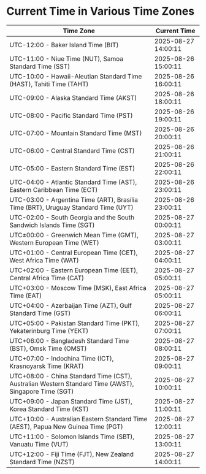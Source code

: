# Current Time in Various Time Zones

| Time Zone | Current Time |
|-----------|--------------|
| UTC-12:00 - Baker Island Time (BIT) | 2025-08-27 14:00:11 |
| UTC-11:00 - Niue Time (NUT), Samoa Standard Time (SST) | 2025-08-26 15:00:11 |
| UTC-10:00 - Hawaii-Aleutian Standard Time (HAST), Tahiti Time (TAHT) | 2025-08-26 16:00:11 |
| UTC-09:00 - Alaska Standard Time (AKST) | 2025-08-26 18:00:11 |
| UTC-08:00 - Pacific Standard Time (PST) | 2025-08-26 19:00:11 |
| UTC-07:00 - Mountain Standard Time (MST) | 2025-08-26 20:00:11 |
| UTC-06:00 - Central Standard Time (CST) | 2025-08-26 21:00:11 |
| UTC-05:00 - Eastern Standard Time (EST) | 2025-08-26 22:00:11 |
| UTC-04:00 - Atlantic Standard Time (AST), Eastern Caribbean Time (ECT) | 2025-08-26 23:00:11 |
| UTC-03:00 - Argentina Time (ART), Brasília Time (BRT), Uruguay Standard Time (UYT) | 2025-08-26 23:00:11 |
| UTC-02:00 - South Georgia and the South Sandwich Islands Time (SGT) | 2025-08-27 00:00:11 |
| UTC±00:00 - Greenwich Mean Time (GMT), Western European Time (WET) | 2025-08-27 03:00:11 |
| UTC+01:00 - Central European Time (CET), West Africa Time (WAT) | 2025-08-27 04:00:11 |
| UTC+02:00 - Eastern European Time (EET), Central Africa Time (CAT) | 2025-08-27 05:00:11 |
| UTC+03:00 - Moscow Time (MSK), East Africa Time (EAT) | 2025-08-27 05:00:11 |
| UTC+04:00 - Azerbaijan Time (AZT), Gulf Standard Time (GST) | 2025-08-27 06:00:11 |
| UTC+05:00 - Pakistan Standard Time (PKT), Yekaterinburg Time (YEKT) | 2025-08-27 07:00:11 |
| UTC+06:00 - Bangladesh Standard Time (BST), Omsk Time (OMST) | 2025-08-27 08:00:11 |
| UTC+07:00 - Indochina Time (ICT), Krasnoyarsk Time (KRAT) | 2025-08-27 09:00:11 |
| UTC+08:00 - China Standard Time (CST), Australian Western Standard Time (AWST), Singapore Time (SGT) | 2025-08-27 10:00:11 |
| UTC+09:00 - Japan Standard Time (JST), Korea Standard Time (KST) | 2025-08-27 11:00:11 |
| UTC+10:00 - Australian Eastern Standard Time (AEST), Papua New Guinea Time (PGT) | 2025-08-27 12:00:11 |
| UTC+11:00 - Solomon Islands Time (SBT), Vanuatu Time (VUT) | 2025-08-27 13:00:11 |
| UTC+12:00 - Fiji Time (FJT), New Zealand Standard Time (NZST) | 2025-08-27 14:00:11 |
